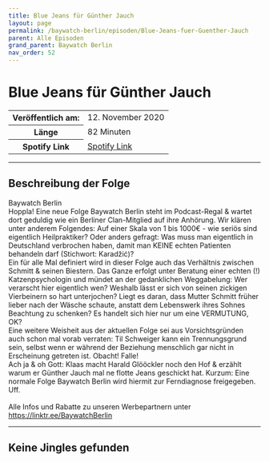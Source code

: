 ```yaml
---
title: Blue Jeans für Günther Jauch
layout: page
permalink: /baywatch-berlin/episoden/Blue-Jeans-fuer-Guenther-Jauch
parent: Alle Episoden
grand_parent: Baywatch Berlin
nav_order: 52
---
```


# Blue Jeans für Günther Jauch
<table class="resp-table dcf-table dcf-table-responsive dcf-table-bordered dcf-table-striped dcf-w-100%">
                    <tbody>
                        <tr>
                            <th scope="row">Veröffentlich am:</th>
                            <td data-label="Veröffentlich am:">12. November 2020</td>
                        </tr>
                        <tr>
                            <th scope="row">Länge </th>
                            <td data-label="Länge ">82 Minuten</td>
                        </tr><tr>
                                <th scope="row">Spotify Link</th>
                                <td data-label="Spotify Link"><a href="https://open.spotify.com/episode/5IzSVvuIDZl7Ms6co4c5RT">Spotify Link</a></td>
                            </tr></tbody>
                </table>

***

## Beschreibung der Folge

<div>
Baywatch Berlin <br> Hoppla! Eine neue Folge Baywatch Berlin steht im Podcast-Regal & wartet dort geduldig wie ein Berliner Clan-Mitglied auf ihre Anhörung. Wir klären unter anderem Folgendes: Auf einer Skala von 1 bis 1000€ - wie seriös sind eigentlich Heilpraktiker? Oder anders gefragt: Was muss man eigentlich in Deutschland verbrochen haben, damit man KEINE echten Patienten behandeln darf (Stichwort: Karadžić)?  <br> Ein für alle Mal definiert wird in dieser Folge auch das Verhältnis zwischen Schmitt & seinen Biestern. Das Ganze erfolgt unter Beratung einer echten (!) Katzenpsychologin und mündet an der gedanklichen Weggabelung: Wer verarscht hier eigentlich wen? Weshalb lässt er sich von seinen zickigen Vierbeinern so hart unterjochen? Liegt es daran, dass Mutter Schmitt früher lieber nach der Wäsche schaute, anstatt dem Lebenswerk ihres Sohnes Beachtung zu schenken? Es handelt sich hier nur um eine VERMUTUNG, OK? <br> Eine weitere Weisheit aus der aktuellen Folge sei aus Vorsichtsgründen auch schon mal vorab verraten: Til Schweiger kann ein Trennungsgrund sein, selbst wenn er während der Beziehung menschlich gar nicht in Erscheinung getreten ist. Obacht! Falle!  <br> Ach ja & oh Gott: Klaas macht Harald Glööckler noch den Hof & erzählt warum er Günther Jauch mal ne flotte Jeans geschickt hat. Kurzum: Eine normale Folge Baywatch Berlin wird hiermit zur Ferndiagnose freigegeben. Uff. <br>  <br> Alle Infos und Rabatte zu unseren Werbepartnern unter <a href="https://linktr.ee/BaywatchBerlin">https://linktr.ee/BaywatchBerlin</a>  
</div>

***

## Keine Jingles gefunden